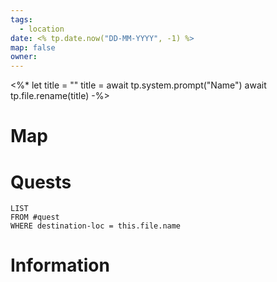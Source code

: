 ```yaml
---
tags:
  - location
date: <% tp.date.now("DD-MM-YYYY", -1) %>
map: false
owner:
---
```

<%*
let title = ""
title = await tp.system.prompt("Name")
await tp.file.rename(title) 
-%>
# Map

# Quests


```dataview
LIST
FROM #quest 
WHERE destination-loc = this.file.name
```


# Information